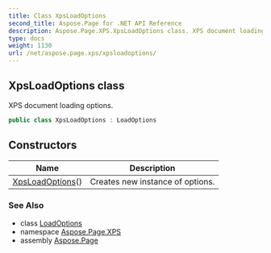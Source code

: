 ```yaml
---
title: Class XpsLoadOptions
second_title: Aspose.Page for .NET API Reference
description: Aspose.Page.XPS.XpsLoadOptions class. XPS document loading options
type: docs
weight: 1130
url: /net/aspose.page.xps/xpsloadoptions/
---
```

## XpsLoadOptions class

XPS document loading options.

```csharp
public class XpsLoadOptions : LoadOptions
```

## Constructors

| Name | Description |
| --- | --- |
| [XpsLoadOptions](xpsloadoptions/)() | Creates new instance of options. |

### See Also

* class [LoadOptions](../loadoptions/)
* namespace [Aspose.Page.XPS](../../aspose.page.xps/)
* assembly [Aspose.Page](../../)



